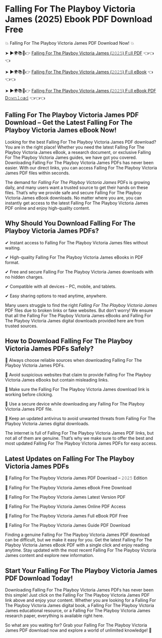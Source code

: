 # Falling For The Playboy Victoria James (2025) Ebook PDF Download Free

💥 Falling For The Playboy Victoria James PDF Download Now! 💥

➤ ►🌍📚📱👉 [Falling For The Playboy Victoria James (𝟸𝟶𝟸𝟻) F𝚞ll PDF](https://getpdf.xyz/falling-for-the-playboy-victoria-james) 👈👈👈


➤ ►🌍📚📱👉 [Falling For The Playboy Victoria James (𝟸𝟶𝟸𝟻) F𝚞ll eBook](https://getpdf.xyz/falling-for-the-playboy-victoria-james) 👈👈👈


➤ ►🌍📚📱👉 [Falling For The Playboy Victoria James (𝟸𝟶𝟸𝟻) F𝚞ll eBook PDF D𝚘𝚠𝚗𝚕𝚘a𝚍](https://getpdf.xyz/falling-for-the-playboy-victoria-james) 👈👈👈


## Falling For The Playboy Victoria James PDF Download – Get the Latest Falling For The Playboy Victoria James eBook Now!

Looking for the best Falling For The Playboy Victoria James PDF download? You are in the right place! Whether you need the latest Falling For The Playboy Victoria James eBook, a research document, or exclusive Falling For The Playboy Victoria James guides, we have got you covered. Downloading Falling For The Playboy Victoria James PDFs has never been easier. With our direct links, you can access Falling For The Playboy Victoria James PDF files within seconds.

The demand for *Falling For The Playboy Victoria James* PDFs is growing daily, and many users want a trusted source to get their hands on these files. That’s why we provide safe and secure Falling For The Playboy Victoria James eBook downloads. No matter where you are, you can instantly get access to the latest Falling For The Playboy Victoria James PDF online and enjoy high-quality content.

## Why Should You Download Falling For The Playboy Victoria James PDFs?

✔ Instant access to Falling For The Playboy Victoria James files without waiting.

✔ High-quality Falling For The Playboy Victoria James eBooks in PDF format.

✔ Free and secure Falling For The Playboy Victoria James downloads with no hidden charges.

✔ Compatible with all devices – PC, mobile, and tablets.

✔ Easy sharing options to read anytime, anywhere.

Many users struggle to find the right *Falling For The Playboy Victoria James* PDF files due to broken links or fake websites. But don’t worry! We ensure that all the Falling For The Playboy Victoria James eBooks and Falling For The Playboy Victoria James digital downloads provided here are from trusted sources.

## How to Download Falling For The Playboy Victoria James PDFs Safely?

📌 Always choose reliable sources when downloading Falling For The Playboy Victoria James PDFs.

📌 Avoid suspicious websites that claim to provide Falling For The Playboy Victoria James eBooks but contain misleading links.

📌 Make sure the Falling For The Playboy Victoria James download link is working before clicking.

📌 Use a secure device while downloading any Falling For The Playboy Victoria James PDF file.

📌 Keep an updated antivirus to avoid unwanted threats from Falling For The Playboy Victoria James digital downloads.

The internet is full of Falling For The Playboy Victoria James PDF links, but not all of them are genuine. That’s why we make sure to offer the best and most updated Falling For The Playboy Victoria James PDFs for easy access.

## Latest Updates on Falling For The Playboy Victoria James PDFs

🔹 Falling For The Playboy Victoria James PDF Download – 𝟸𝟶𝟸𝟻 Edition

🔹 Falling For The Playboy Victoria James eBook Free Download

🔹 Falling For The Playboy Victoria James Latest Version PDF

🔹 Falling For The Playboy Victoria James Online PDF Access

🔹 Falling For The Playboy Victoria James Full eBook PDF Free

🔹 Falling For The Playboy Victoria James Guide PDF Download

Finding a genuine Falling For The Playboy Victoria James PDF download can be difficult, but we make it easy for you. Get the latest Falling For The Playboy Victoria James eBook PDF with a single click and enjoy reading anytime. Stay updated with the most recent Falling For The Playboy Victoria James content and explore new information.

## Start Your Falling For The Playboy Victoria James PDF Download Today!

Downloading Falling For The Playboy Victoria James PDFs has never been this simple! Just click on the Falling For The Playboy Victoria James PDF link above and enjoy your content. Whether you are looking for a Falling For The Playboy Victoria James digital book, a Falling For The Playboy Victoria James educational resource, or a Falling For The Playboy Victoria James research paper, everything is available right here.

So what are you waiting for? Grab your Falling For The Playboy Victoria James PDF download now and explore a world of unlimited knowledge! 🚀